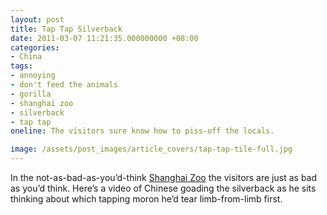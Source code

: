 ```yaml
---
layout: post
title: Tap Tap Silverback
date: 2011-03-07 11:21:35.000000000 +08:00
categories:
- China
tags:
- annoying
- don't feed the animals
- gorilla
- shanghai zoo
- silverback
- tap tap
oneline: The visitors sure know how to piss-off the locals.

image: /assets/post_images/article_covers/tap-tap-tile-full.jpg
---
```

In the not-as-bad-as-you’d-think <a href="http://www.triplefiveshanghai.com/shanghai-zoo/">Shanghai Zoo</a> the visitors are just as bad as you’d think. Here’s a video of Chinese goading the silverback as he sits thinking about which tapping moron he’d tear limb-from-limb first.

<object width="500" height="320"><param name="movie" value="http://www.youtube.com/v/p2RbrjkA_vI?hl=en&fs=1" /><param name="allowFullScreen" value="true" /><param name="allowscriptaccess" value="always" /><embed src="http://www.youtube.com/v/p2RbrjkA_vI?hl=en&fs=1" type="application/x-shockwave-flash" allowscriptaccess="always" allowfullscreen="true" width="500" height="320"></embed></object>

